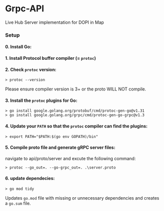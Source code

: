 # Grpc-API
Live Hub Server implementation for DOPI in Map

### Setup

#### 0. Install Go:

#### 1. Install Protocol buffer compiler (= `protoc`)

#### 2. Check `protoc` version:
    > protoc --version

Please ensure compiler version is 3+ or the proto WILL NOT compile.

#### 3. Install the `protoc` plugins for Go:
    > go install google.golang.org/protobuf/cmd/protoc-gen-go@v1.31
    > go install google.golang.org/grpc/cmd/protoc-gen-go-grpc@v1.3

#### 4. Update your `PATH` so that the `protoc` compiler can find the plugins:
    > export PATH="$PATH:$(go env GOPATH)/bin"

#### 5. Compile proto file and generate gRPC server files:
navigate to api/proto/server and excute the following command:

    > protoc --go_out=. --go-grpc_out=. .\server.proto

#### 6. update dependecies:
    > go mod tidy
Updates `go.mod` file with missing or unnecessary dependencies and creates a `go.sum` file.